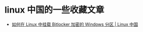 <link href="../css/style.css" rel="stylesheet" type="text/css" />

# linux 中国的一些收藏文章

<div class="dir">

+ [如何在 Linux 中挂载 Bitlocker 加密的 Windows 分区 | Linux 中国](https://mp.weixin.qq.com/s/4MnZFttzB0ee6cxG4y5VUQ)

</div>
